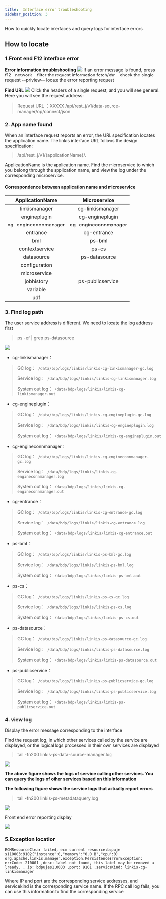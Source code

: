 ```yaml
---
title:  Interface error troubleshooting
sidebar_position: 3
---
```


How to quickly locate interfaces and query logs for interface errors

##  How to locate

###  1.Front end F12 interface error
**Error information troubleshooting**
![](/Images/tuning-and-troubleshooting/error-guide/errorMsg.png)
If an error message is found, press f12--network-- filter the request information fetch/xhr-- check the single request --priview-- locate the error reporting request

**Find URL**
![](/Images/tuning-and-troubleshooting/error-guide/findUrl.png)
Click the headers of a single request, and you will see general. Here you will see the request address:
>Request URL ：XXXXX /api/rest_j/v1/data-source-manager/op/connect/json

###  2. App name found
When an interface request reports an error, the URL specification locates the application name.
The linkis interface URL follows the design specification:
>/api/rest_j/v1/{applicationName}/.

ApplicationName is the application name. Find the microservice to which you belong through the application name, and view the log under the corresponding microservice.

####  Correspondence between application name and microservice

|ApplicationName|Microservice|
|:----:|:----:|
|linkismanager|cg-linkismanager|
|engineplugin|cg-engineplugin|
|cg-engineconnmanager|cg-engineconnmanager|
|entrance|cg-entrance|
|bml|ps-bml|
|contextservice|ps-cs|
|datasource|ps-datasource|
|configuration||
|microservice||
|jobhistory|ps-publicservice|
|variable||
|udf||


###  3. Find log path
The user service address is different. We need to locate the log address first
> ps -ef | grep  ps-datasource

![](/Images/tuning-and-troubleshooting/error-guide/logs.png)

- cg-linkismanager：
>GC log：` /data/bdp/logs/linkis/linkis-cg-linkismanager-gc.log`
>
>Service log：` /data/bdp/logs/linkis/linkis-cg-linkismanager.log`
>
>System out log：` /data/bdp/logs/linkis/linkis-cg-linkismanager.out`

- cg-engineplugin：
>GC log：` /data/bdp/logs/linkis/linkis-cg-engineplugin-gc.log`
>
>Service log：` /data/bdp/logs/linkis/linkis-cg-engineplugin.log`
>
>System out log：` /data/bdp/logs/linkis/linkis-cg-engineplugin.out`

- cg-engineconnmanager：
>GC log：` /data/bdp/logs/linkis/linkis-cg-engineconnmanager-gc.log`
>
>Service log：` /data/bdp/logs/linkis/linkis-cg-engineconnmanager.log`
>
>System out log：` /data/bdp/logs/linkis/linkis-cg-engineconnmanager.out`

- cg-entrance：
>GC log：` /data/bdp/logs/linkis/linkis-cg-entrance-gc.log`
>
>Service log：` /data/bdp/logs/linkis/linkis-cg-entrance.log`
>
>System out log：` /data/bdp/logs/linkis/linkis-cg-entrance.out`

- ps-bml：
>GC log：` /data/bdp/logs/linkis/linkis-ps-bml-gc.log`
>
>Service log：` /data/bdp/logs/linkis/linkis-ps-bml.log`
>
>System out log：` /data/bdp/logs/linkis/linkis-ps-bml.out`

- ps-cs：
>GC log：` /data/bdp/logs/linkis/linkis-ps-cs-gc.log`
>
>Service log：` /data/bdp/logs/linkis/linkis-ps-cs.log`
>
>System out log：` /data/bdp/logs/linkis/linkis-ps-cs.out`

- ps-datasource：
>GC log：` /data/bdp/logs/linkis/linkis-ps-datasource-gc.log`
>
>Service log：` /data/bdp/logs/linkis/linkis-ps-datasource.log`
>
>System out log：` /data/bdp/logs/linkis/linkis-ps-datasource.out`

- ps-publicservice：
>GC log：` /data/bdp/logs/linkis/linkis-ps-publicservice-gc.log`
>
>Service log：` /data/bdp/logs/linkis/linkis-ps-publicservice.log`
>
>System out log：` /data/bdp/logs/linkis/linkis-ps-publicservice.out`

###  4. view log
Display the error message corresponding to the interface

Find the request log, in which other services called by the service are displayed, or the logical logs processed in their own services are displayed
>tail -fn200 linkis-ps-data-source-manager.log

![](/Images/tuning-and-troubleshooting/error-guide/datasourcemanager.png)

**The above figure shows the logs of service calling other services. You can query the logs of other services based on this information**

**The following figure shows the service logs that actually report errors**

>tail -fn200 linkis-ps-metadataquery.log

![](/Images/tuning-and-troubleshooting/error-guide/errorMsgFromMeta.png)

Front end error reporting display

![](/Images/tuning-and-troubleshooting/error-guide/errorMsg.png)


### 5.Exception location
`ECMResourceClear failed, ecm current resource:bdpuje
s110003:9102{"instance":0,"memory":"0.0 B","cpu":0} org.apache.linkis.manager.exception.PersistenceErrorException: errCode: 210001 ,desc: label not found, this label may be removed a
lready. , ip: bdpujes110003 ,port: 9101 ,serviceKind: linkis-cg-linkismanager`

Where IP and port are the corresponding service addresses, and servicekind is the corresponding service name. If the RPC call log fails, you can use this information to find the corresponding service